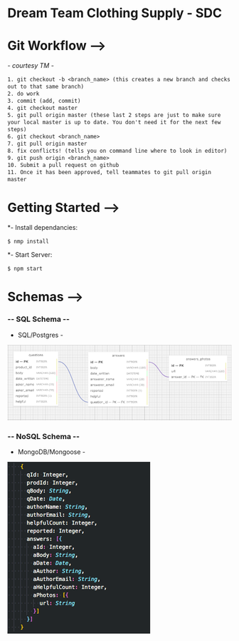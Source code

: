 # Dream Team Clothing Supply - SDC

# Git Workflow -->
  *- courtesy TM -*
  ```
  1. git checkout -b <branch_name> (this creates a new branch and checks out to that same branch)
  2. do work
  3. commit (add, commit)
  4. git checkout master
  5. git pull origin master (these last 2 steps are just to make sure your local master is up to date. You don't need it for the next few steps)
  6. git checkout <branch_name>
  7. git pull origin master
  8. fix conflicts! (tells you on command line where to look in editor)
  9. git push origin <branch_name>
  10. Submit a pull request on github
  11. Once it has been approved, tell teammates to git pull origin master
  ```

# Getting Started -->

  *- Install dependancies:
  ```
  $ nmp install
  ```

  *- Start Server:
  ```
  $ npm start
  ```

# Schemas -->

### -- SQL Schema --
  - SQL/Postgres -

![SQL Schema](./images/SQLSchema.png)

### -- NoSQL Schema --
  - MongoDB/Mongoose -

![Mongo Schema](./images/mongoSchema.png)
